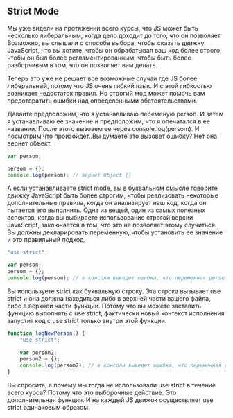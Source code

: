 ## Strict Mode

Мы уже видели на протяжении всего курсы, что JS может быть несколько либеральным, когда дело доходит до того, что он
позволяет. Возможно, вы слышали о способе выбора, чтобы сказать движку JavaScript, что вы хотите, чтобы он обрабатывал 
ваш код более строго, чтобы он был более регламентированным, чтобы быть более разборчивым в том, что он позволяет 
вам делать.

Теперь это уже не решает все возможные случаи где JS более либеральный, потому что JS очень гибкий язык. И с этой
гибкостью возникает недостаток правил. Но строгий мод может помочь вам предотвратить ошибки над определенными
обстоятельствами. 

Давайте предположим, что я устанавливаю переменую person. И затем я устанавливаю ее значение и предположим, что я
опечатался в ее названии. После этого вызовем ее через console.log(persom). И посмотрим что произойдет..Вы думаете
это вызовет ошибку? Нет она вернет объект. 

```javascript
var person;

persom = {};
console.log(persom); // вернет Object {}
```

А если устанавливаете strict mode, вы в буквальном смысле говорите движку JavaScript быть более строгим, чтобы 
реализовать некоторые дополнительные правила, когда он анализирует наш код, когда он пытается его выполнить.
Одна из вещей, один из самых полезных аспектов, когда вы выбираете использование строгой версии JavaScript, заключается 
в том, что это не позволяет этому случиться. Вы должны декларировать переменную, чтобы установить ее значение и это
правильный подход.

```javascript
"use strict";

var person;
persom = {};
console.log(persom); // в консоли выведет ошибка, что переменная persom не была объявлена
```
Вы используете strict как буквальную строку. Эта строка вызывает use strict и она должна находиться либо в верхней 
части вашего файла, либо в верхней части функции. Потому что вы можете заставить функцию выполнять с use strict, 
фактически новый контекст исполнения запустит код с use strict только внутри этой функции.

```javascript
function logNewPerson() {
    "use strict";
    
    var person2;
    persom2 = {};
    console.log(persom2); // в консоли выведет ошибка, что переменная persom2 не была объявлена
}
```

Вы спросите, а почему мы тогда не использовали use strict в течение всего курса? Потому что это выборочные действие.
Это дополнительная функция. И на каждый JS движок осуществляет use strict одинаковым образом. 
